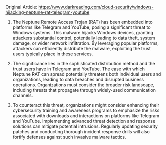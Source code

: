 Original Article: https://www.darkreading.com/cloud-security/windows-hijacking-neptune-rat-telegram-youtube

1) The Neptune Remote Access Trojan (RAT) has been embedded into platforms like Telegram and YouTube, posing a significant threat to Windows systems. This malware hijacks Windows devices, granting attackers substantial control, potentially leading to data theft, system damage, or wider network infiltration. By leveraging popular platforms, attackers can efficiently distribute the malware, exploiting the trust users typically place in these services.

2) The significance lies in the sophisticated distribution method and the trust users have in Telegram and YouTube. The ease with which Neptune RAT can spread potentially threatens both individual users and organizations, leading to data breaches and disrupted business operations. Organizations must consider the broader risk landscape, including threats that propagate through widely-used communication channels.

3) To counteract this threat, organizations might consider enhancing their cybersecurity training and awareness programs to emphasize the risks associated with downloads and interactions on platforms like Telegram and YouTube. Implementing advanced threat detection and response solutions can mitigate potential intrusions. Regularly updating security patches and conducting thorough incident response drills will also fortify defenses against such invasive malware tactics.